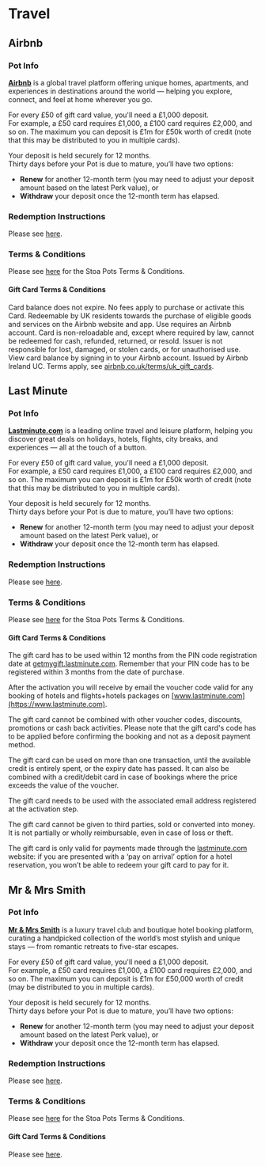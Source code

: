 # Travel

## Airbnb

### Pot Info

[**Airbnb**](https://www.airbnb.co.uk) is a global travel platform offering unique homes, apartments, and experiences in destinations around the world — helping you explore, connect, and feel at home wherever you go.

For every £50 of gift card value, you'll need a £1,000 deposit.\
For example, a £50 card requires £1,000, a £100 card requires £2,000, and so on. The maximum you can deposit is £1m for £50k worth of credit (note that this may be distributed to you in multiple cards).

Your deposit is held securely for 12 months.\
Thirty days before your Pot is due to mature, you’ll have two options:

* **Renew** for another 12-month term (you may need to adjust your deposit amount based on the latest Perk value), or
* **Withdraw** your deposit once the 12-month term has elapsed.

### Redemption Instructions

Please see [here](../perk-redemption-instructions-list/travel.md#airbnb).

### Terms & Conditions

Please see [here](https://app.stoa.money/terms-and-conditions) for the Stoa Pots Terms & Conditions.

#### Gift Card Terms & Conditions

Card balance does not expire. No fees apply to purchase or activate this Card. Redeemable by UK residents towards the purchase of eligible goods and services on the Airbnb website and app. Use requires an Airbnb account. Card is non-reloadable and, except where required by law, cannot be redeemed for cash, refunded, returned, or resold. Issuer is not responsible for lost, damaged, or stolen cards, or for unauthorised use. View card balance by signing in to your Airbnb account. Issued by Airbnb Ireland UC. Terms apply, see [airbnb.co.uk/terms/uk\_gift\_cards](https://airbnb.co.uk/terms/uk_gift_cards).

## Last Minute

### Pot Info

[**Lastminute.com**](https://www.lastminute.com) is a leading online travel and leisure platform, helping you discover great deals on holidays, hotels, flights, city breaks, and experiences — all at the touch of a button.

For every £50 of gift card value, you'll need a £1,000 deposit.\
For example, a £50 card requires £1,000, a £100 card requires £2,000, and so on. The maximum you can deposit is £1m for £50k worth of credit (note that this may be distributed to you in multiple cards).

Your deposit is held securely for 12 months.\
Thirty days before your Pot is due to mature, you’ll have two options:

* **Renew** for another 12-month term (you may need to adjust your deposit amount based on the latest Perk value), or
* **Withdraw** your deposit once the 12-month term has elapsed.

### Redemption Instructions

Please see [here](../perk-redemption-instructions-list/travel.md#last-minute).

### Terms & Conditions

Please see [here](https://app.stoa.money/terms-and-conditions) for the Stoa Pots Terms & Conditions.

#### Gift Card Terms & Conditions

The gift card has to be used within 12 months from the PIN code registration date at [getmygift.lastminute.com](https://getmygift.lastminute.com). Remember that your PIN code has to be registered within 3 months from the date of purchase.

After the activation you will receive by email the voucher code valid for any booking of hotels and flights+hotels packages on [www.lastminute.com](https://www.lastminute.com).

The gift card cannot be combined with other voucher codes, discounts, promotions or cash back activities. Please note that the gift card's code has to be applied before confirming the booking and not as a deposit payment method.

The gift card can be used on more than one transaction, until the available credit is entirely spent, or the expiry date has passed. It can also be combined with a credit/debit card in case of bookings where the price exceeds the value of the voucher.

The gift card needs to be used with the associated email address registered at the activation step.

The gift card cannot be given to third parties, sold or converted into money. It is not partially or wholly reimbursable, even in case of loss or theft.

The gift card is only valid for payments made through the [lastminute.com](https://lastminute.com) website: if you are presented with a ‘pay on arrival’ option for a hotel reservation, you won’t be able to redeem your gift card to pay for it.

## Mr & Mrs Smith

### Pot Info

[**Mr & Mrs Smith**](https://www.mrandmrssmith.com) is a luxury travel club and boutique hotel booking platform, curating a handpicked collection of the world’s most stylish and unique stays — from romantic retreats to five-star escapes.

For every £50 of gift card value, you'll need a £1,000 deposit.\
For example, a £50 card requires £1,000, a £100 card requires £2,000, and so on. The maximum you can deposit is £1m for £50,000 worth of credit (may be distributed to you in multiple cards).

Your deposit is held securely for 12 months.\
Thirty days before your Pot is due to mature, you’ll have two options:

* **Renew** for another 12-month term (you may need to adjust your deposit amount based on the latest Perk value), or
* **Withdraw** your deposit once the 12-month term has elapsed.

### Redemption Instructions

Please see [here](../perk-redemption-instructions-list/travel.md#last-minute).

### Terms & Conditions

Please see [here](https://app.stoa.money/terms-and-conditions) for the Stoa Pots Terms & Conditions.

#### Gift Card Terms & Conditions

Please see [here](https://www.mrandmrssmith.com/legal#deliveryreturns).

